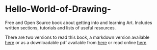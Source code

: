 # Hello-World-of-Drawing-
Free and Open Source book about getting into and learning Art. Includes written sections, tutorials and lists of useful resources.

There are two versions to read this book, a markdown version available [here](Book.md) or as a downloadable pdf available from [here](https://github.com/LinuxGamer/Hello-World-of-Drawing/releases?latest) or read online [here](output/HWoD.pdf).